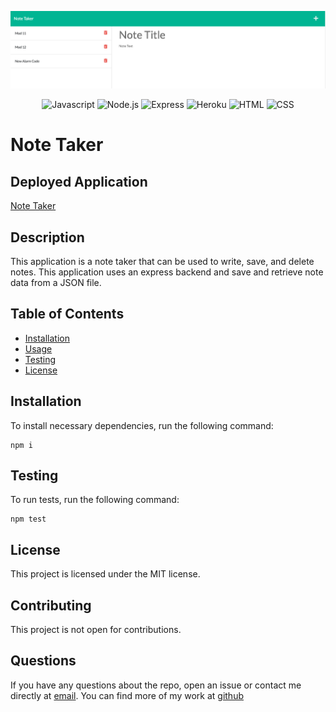 ![Note Taker](/public/assets/images/Mod11%20Challenge.png)

<div align='center'>

![Javascript](https://img.shields.io/badge/JavaScript-323330?style=for-the-badge&logo=javascript&logoColor=F7DF1E)
![Node.js](https://img.shields.io/badge/Node.js-43853D?style=for-the-badge&logo=node.js&logoColor=white)
![Express](https://img.shields.io/badge/Express.js-404D59?style=for-the-badge)
![Heroku](https://img.shields.io/badge/Heroku-430098?style=for-the-badge&logo=heroku&logoColor=white)
![HTML](https://img.shields.io/badge/HTML5-E34F26?style=for-the-badge&logo=html5&logoColor=white)
![CSS](https://img.shields.io/badge/CSS3-1572B6?style=for-the-badge&logo=css3&logoColor=white)

</div>

# Note Taker

## Deployed Application

[Note Taker](https://note-taker-2132.herokuapp.com/)

## Description

This application is a note taker that can be used to write, save, and delete notes. This application uses an express backend and save and retrieve note data from a JSON file.

## Table of Contents

* [Installation](#installation)
* [Usage](#usage)
* [Testing](#testing)
* [License](#license)
  

## Installation

To install necessary dependencies, run the following command:

```
npm i
```
## Testing

To run tests, run the following command:

```
npm test
```

## License

This project is licensed under the MIT license.

## Contributing

This project is not open for contributions.

## Questions

If you have any questions about the repo, open an issue or contact me directly at [email](mailto:jdhawks.dev@gmail.com). You can find more of my work at [github](https://github.com/jdhawks2132)